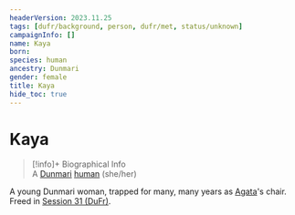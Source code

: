 ```yaml
---
headerVersion: 2023.11.25
tags: [dufr/background, person, dufr/met, status/unknown]
campaignInfo: []
name: Kaya
born:
species: human
ancestry: Dunmari
gender: female
title: Kaya
hide_toc: true
---
```

# Kaya
>[!info]+ Biographical Info  
> A [Dunmari](<../../gazetteer/greater-dunmar/realms/dunmar/dunmar.md>) [human](<../../species/humans/humans.md>) (she/her)

A young Dunmari woman, trapped for many, many years as [Agata](<../fey/agata.md>)'s chair. Freed in [Session 31 (DuFr)](<../../campaigns/dunmari-frontier/session-notes/session-31-dufr.md>).

